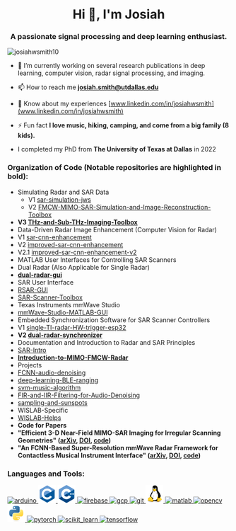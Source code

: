 <h1 align="center">Hi 👋, I'm Josiah</h1>
<h3 align="center">A passionate signal processing and deep learning enthusiast.</h3>

<p align="left"> <img src="https://komarev.com/ghpvc/?username=josiahwsmith10&label=Profile%20views&color=0e75b6&style=flat" alt="josiahwsmith10" /> </p>

- 🔭 I’m currently working on several research publications in deep learning, computer vision, radar signal processing, and imaging.

- 📫 How to reach me **josiah.smith@utdallas.edu**

- 📄 Know about my experiences [www.linkedin.com/in/josiahwsmith](www.linkedin.com/in/josiahwsmith)

- ⚡ Fun fact **I love music, hiking, camping, and come from a big family (8 kids).**

- I completed my PhD from **The University of Texas at Dallas** in 2022

### Organization of Code (Notable repositories are highlighted in bold):
- Simulating Radar and SAR Data
    - V1 [sar-simulation-jws](https://github.com/josiahwsmith10/sar-simulation-jws)
    - V2 [FMCW-MIMO-SAR-Simulation-and-Image-Reconstruction-Toolbox](https://github.com/josiahwsmith10/FMCW-MIMO-SAR-Simulation-and-Image-Reconstruction-Toolbox)
 - **V3 [THz-and-Sub-THz-Imaging-Toolbox](https://github.com/josiahwsmith10/THz-and-Sub-THz-Imaging-Toolbox)**
- Data-Driven Radar Image Enhancement (Computer Vision for Radar)
 - V1 [sar-cnn-enhancement](https://github.com/josiahwsmith10/sar-cnn-enhancement)
 - V2 [improved-sar-cnn-enhancement](https://github.com/josiahwsmith10/improved-sar-cnn-enhancement)
 - V2.1 [improved-sar-cnn-enhancement-v2](https://github.com/josiahwsmith10/improved-sar-cnn-enhancement-v2)
- MATLAB User Interfaces for Controlling SAR Scanners
 - Dual Radar (Also Applicable for Single Radar)
  - **[dual-radar-gui](https://github.com/josiahwsmith10/dual-radar-gui)**
 - SAR User Interface
  - [RSAR-GUI](https://github.com/josiahwsmith10/RSAR-GUI)
  - [SAR-Scanner-Toolbox](https://github.com/josiahwsmith10/SAR-Scanner-Toolbox)
 - Texas Instruments mmWave Studio
  - [mmWave-Studio-MATLAB-GUI](https://github.com/josiahwsmith10/mmWave-Studio-MATLAB-GUI-jws)
- Embedded Synchronization Software for SAR Scanner Controllers
 - V1 [single-TI-radar-HW-trigger-esp32](https://github.com/josiahwsmith10/single-TI-radar-HW-trigger-esp32)
 - **V2 [dual-radar-synchronizer](https://github.com/josiahwsmith10/dual-radar-synchronizer)**
- Documentation and Introduction to Radar and SAR Principles
 - [SAR-Intro](https://github.com/josiahwsmith10/SAR-Intro)
 - **[Introduction-to-MIMO-FMCW-Radar](https://github.com/josiahwsmith10/Introduction-to-MIMO-FMCW-Radar)**
- Projects
 - [FCNN-audio-denoising](https://github.com/josiahwsmith10/FCNN-audio-denoising)
 - [deep-learning-BLE-ranging](https://github.com/josiahwsmith10/deep-learning-BLE-ranging)
 - [svm-music-algorithm](https://github.com/josiahwsmith10/svm-music-algorithm)
 - [FIR-and-IIR-Filtering-for-Audio-Denoising](https://github.com/josiahwsmith10/FIR-and-IIR-Filtering-for-Audio-Denoising)
 - [sampling-and-sunspots](https://github.com/josiahwsmith10/sampling-and-sunspots)
- WISLAB-Specific
 - [WISLAB-Helps](https://github.com/josiahwsmith10/WISLAB-Helps)
- **Code for Papers**
 - **"Efficient 3-D Near-Field MIMO-SAR Imaging for Irregular Scanning Geometries" ([arXiv](https://arxiv.org/abs/2305.02064), [DOI](https://doi.org/10.1109/ACCESS.2022.3145370), [code](https://github.com/josiahwsmith10/Efficient-3-D-Near-Field-MIMO-SAR-Imaging-for-Irregular-Scanning-Geometries))**
 - **"An FCNN-Based Super-Resolution mmWave Radar Framework for Contactless Musical Instrument Interface" ([arXiv](https://arxiv.org/abs/2305.01995), [DOI](https://doi.org/10.1109/TMM.2021.3079695), [code](https://github.com/josiahwsmith10/Radar-Musical-Instrument))**

<h3 align="left">Languages and Tools:</h3>
<p align="left"> <a href="https://www.arduino.cc/" target="_blank"> <img src="https://cdn.worldvectorlogo.com/logos/arduino-1.svg" alt="arduino" width="40" height="40"/> </a> <a href="https://www.cprogramming.com/" target="_blank"> <img src="https://raw.githubusercontent.com/devicons/devicon/master/icons/c/c-original.svg" alt="c" width="40" height="40"/> </a> <a href="https://www.w3schools.com/cpp/" target="_blank"> <img src="https://raw.githubusercontent.com/devicons/devicon/master/icons/cplusplus/cplusplus-original.svg" alt="cplusplus" width="40" height="40"/> </a> <a href="https://firebase.google.com/" target="_blank"> <img src="https://www.vectorlogo.zone/logos/firebase/firebase-icon.svg" alt="firebase" width="40" height="40"/> </a> <a href="https://cloud.google.com" target="_blank"> <img src="https://www.vectorlogo.zone/logos/google_cloud/google_cloud-icon.svg" alt="gcp" width="40" height="40"/> </a> <a href="https://git-scm.com/" target="_blank"> <img src="https://www.vectorlogo.zone/logos/git-scm/git-scm-icon.svg" alt="git" width="40" height="40"/> </a> <a href="https://www.linux.org/" target="_blank"> <img src="https://raw.githubusercontent.com/devicons/devicon/master/icons/linux/linux-original.svg" alt="linux" width="40" height="40"/> </a> <a href="https://www.mathworks.com/" target="_blank"> <img src="https://upload.wikimedia.org/wikipedia/commons/2/21/Matlab_Logo.png" alt="matlab" width="40" height="40"/> </a> <a href="https://opencv.org/" target="_blank"> <img src="https://www.vectorlogo.zone/logos/opencv/opencv-icon.svg" alt="opencv" width="40" height="40"/> </a> <a href="https://www.python.org" target="_blank"> <img src="https://raw.githubusercontent.com/devicons/devicon/master/icons/python/python-original.svg" alt="python" width="40" height="40"/> </a> <a href="https://pytorch.org/" target="_blank"> <img src="https://www.vectorlogo.zone/logos/pytorch/pytorch-icon.svg" alt="pytorch" width="40" height="40"/> </a> <a href="https://scikit-learn.org/" target="_blank"> <img src="https://upload.wikimedia.org/wikipedia/commons/0/05/Scikit_learn_logo_small.svg" alt="scikit_learn" width="40" height="40"/> </a> <a href="https://www.tensorflow.org" target="_blank"> <img src="https://www.vectorlogo.zone/logos/tensorflow/tensorflow-icon.svg" alt="tensorflow" width="40" height="40"/> </a> </p>
